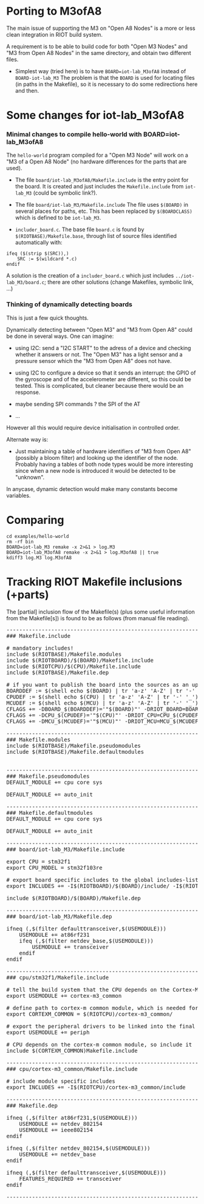 # Porting to M3ofA8

The main issue of supporting the M3 on "Open A8 Nodes" is a more or less
clean integration in RIOT build system.

A requirement is to be able to build code for both "Open M3 Nodes" and 
"M3 from Open A8 Nodes" in the same directory, and obtain two different
files.

* Simplest way (tried here) is to have ```BOARD=iot-lab_M3ofA8``` instead of ```BOARD-iot-lab_M3```
  The problem is that the ```BOARD``` is used for locating files (in paths
  in the Makefile), so it is necessary to do some redirections here and then.

# Some changes for iot-lab_M3ofA8

### Minimal changes to compile hello-world with BOARD=iot-lab_M3ofA8

The ```hello-world``` program compiled for a "Open M3 Node" will work on a 
"M3 of a Open A8 Node" (no hardware differences for the parts that
are used).

* The file ```board/iot-lab_M3ofA8/Makefile.include``` is the entry point for 
   the board. It is created and just includes the ```Makefile.include``` 
   from ```iot-lab_M3``` (could be symbolic link?).


* The file ```board/iot-lab_M3/Makefile.include```
  The file uses ```$(BOARD)``` in several places for paths, etc.
  This has been replaced by ```$(BOARDCLASS)``` which is defined to be ```iot-lab_M3```.

* ```includer_board.c```. The base file ```board.c``` is found 
by ```$(RIOTBASE)/Makefile.base```, through list of source files
identified automatically with:
```
ifeq ($(strip $(SRC)),)
    SRC := $(wildcard *.c)
endif
```
A solution is the creation of a ```includer_board.c``` which just includes
```../iot-lab_M3/board.c```; there are other solutions (change Makefiles, symbolic link, ...)


### Thinking of dynamically detecting boards

This is just a few quick thoughts.

Dynamically detecting between "Open M3" and "M3 from Open A8" could be
done in several ways. One can imagine:

* using I2C: send a "I2C START" to the adress of a device and checking whether
  it answers or not. The "Open M3" has a light sensor and a pressure sensor
  which the "M3 from Open A8" does not have.

* using I2C to configure a device so that it sends an interrupt: 
  the GPIO of the gyroscope and of the accelerometer are different, so 
  this could be tested. This is complicated, but cleaner because there
  would be an response.

* maybe sending SPI commands ? the SPI of the AT

* ...

However all this would require device initialisation in controlled order.

Alternate way is:
* Just maintaining a table of hardware identifiers of "M3 from Open A8"
  (possibly a bloom filter) and looking up the identifier of the node.
  Probably having a tables of both node types would be more interesting
  since when a new node is introduced it would be detected to be "unknown".

In anycase, dynamic detection would make many constants become variables.

# Comparing

```
cd examples/hello-world
rm -rf bin
BOARD=iot-lab_M3 remake -x 2>&1 > log.M3
BOARD=iot-lab_M3ofA8 remake -x 2>&1 > log.M3ofA8 || true
kdiff3 log.M3 log.M3ofA8
```

# Tracking RIOT Makefile inclusions (+parts)

The [partial] inclusion flow of the Makefile(s) 
(plus some useful information from
the Makefile[s]) is found to be as follows (from manual file reading).


<pre>
---------------------------------------------------------------------------
### Makefile.include

# mandatory includes!
include $(RIOTBASE)/Makefile.modules
include $(RIOTBOARD)/$(BOARD)/Makefile.include
include $(RIOTCPU)/$(CPU)/Makefile.include
include $(RIOTBASE)/Makefile.dep

# if you want to publish the board into the sources as an uppercase #define
BOARDDEF := $(shell echo $(BOARD) | tr 'a-z' 'A-Z' | tr '-' '_')
CPUDEF := $(shell echo $(CPU) | tr 'a-z' 'A-Z' | tr '-' '_')
MCUDEF := $(shell echo $(MCU) | tr 'a-z' 'A-Z' | tr '-' '_')
CFLAGS += -DBOARD_$(BOARDDEF)='"$(BOARD)"' -DRIOT_BOARD=BOARD_$(BOARDDEF)
CFLAGS += -DCPU_$(CPUDEF)='"$(CPU)"' -DRIOT_CPU=CPU_$(CPUDEF)
CFLAGS += -DMCU_$(MCUDEF)='"$(MCU)"' -DRIOT_MCU=MCU_$(MCUDEF)

---------------------------------------------------------------------------
### Makefile.modules
include $(RIOTBASE)/Makefile.pseudomodules
include $(RIOTBASE)/Makefile.defaultmodules


---------------------------------------------------------------------------
### Makefile.pseudomodules
DEFAULT_MODULE += cpu core sys

DEFAULT_MODULE += auto_init

---------------------------------------------------------------------------
### Makefile.defaultmodules
DEFAULT_MODULE += cpu core sys

DEFAULT_MODULE += auto_init

---------------------------------------------------------------------------
### board/iot-lab_M3/Makefile.include

export CPU = stm32f1
export CPU_MODEL = stm32f103re

# export board specific includes to the global includes-listing
export INCLUDES += -I$(RIOTBOARD)/$(BOARD)/include/ -I$(RIOTBASE)/drivers/at86rf231/include -I$(RIOTBASE)/sys/net/include

include $(RIOTBOARD)/$(BOARD)/Makefile.dep

---------------------------------------------------------------------------
### board/iot-lab_M3/Makefile.dep

ifneq (,$(filter defaulttransceiver,$(USEMODULE)))
    USEMODULE += at86rf231
    ifeq (,$(filter netdev_base,$(USEMODULE)))
        USEMODULE += transceiver
    endif
endif

---------------------------------------------------------------------------
### cpu/stm32f1/Makefile.include

# tell the build system that the CPU depends on the Cortex-M common files
export USEMODULE += cortex-m3_common

# define path to cortex-m common module, which is needed for this CPU
export CORTEXM_COMMON = $(RIOTCPU)/cortex-m3_common/

# export the peripheral drivers to be linked into the final binary
export USEMODULE += periph

# CPU depends on the cortex-m common module, so include it
include $(CORTEXM_COMMON)Makefile.include

---------------------------------------------------------------------------
### cpu/cortex-m3_common/Makefile.include 

# include module specific includes
export INCLUDES += -I$(RIOTCPU)/cortex-m3_common/include

---------------------------------------------------------------------------
### Makefile.dep

ifneq (,$(filter at86rf231,$(USEMODULE)))
	USEMODULE += netdev_802154
	USEMODULE += ieee802154
endif

ifneq (,$(filter netdev_802154,$(USEMODULE)))
	USEMODULE += netdev_base
endif

ifneq (,$(filter defaulttransceiver,$(USEMODULE)))
	FEATURES_REQUIRED += transceiver
endif

---------------------------------------------------------------------------
</pre>

